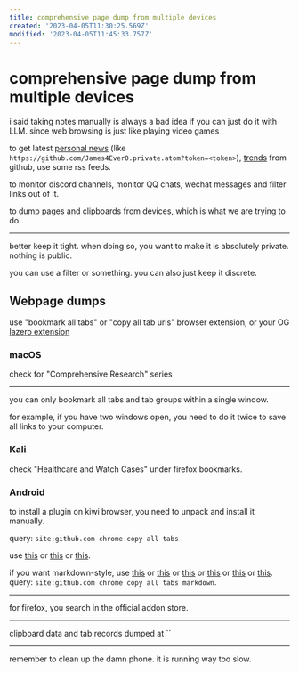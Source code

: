 ```yaml
---
title: comprehensive page dump from multiple devices
created: '2023-04-05T11:30:25.569Z'
modified: '2023-04-05T11:45:33.757Z'
---
```


# comprehensive page dump from multiple devices

i said taking notes manually is always a bad idea if you can just do it with LLM. since web browsing is just like playing video games

to get latest [personal news](https://blog.feeds.pub/github-rss.html) (like `https://github.com/James4Ever0.private.atom?token=<token>`), [trends](https://github.com/DIYgod/RSSHub) from github, use some rss feeds.

to monitor discord channels, monitor QQ chats, wechat messages and filter links out of it.

to dump pages and clipboards from devices, which is what we are trying to do.

----

better keep it tight. when doing so, you want to make it is absolutely private. nothing is public.

you can use a filter or something. you can also just keep it discrete.

## Webpage dumps

use "bookmark all tabs" or "copy all tab urls" browser extension, or your OG [lazero extension](https://gitee.com/x00e0d991e368/metalazero/tree/master/browser_plugin)

### macOS

check for "Comprehensive Research" series

----

you can only bookmark all tabs and tab groups within a single window.

for example, if you have two windows open, you need to do it twice to save all links to your computer.

### Kali

check "Healthcare and Watch Cases" under firefox bookmarks.

### Android

to install a plugin on kiwi browser, you need to unpack and install it manually.

query: `site:github.com chrome copy all tabs`

use [this](https://github.com/georgemandis/copy-open-tabs-urls) or [this](https://github.com/charlesbrandt/copy_all_tabs) or [this](https://github.com/teddywing/chrome-copy-urls-from-all-tabs).

if you want markdown-style, use [this](https://github.com/yorkxin/copy-as-markdown) or [this](https://github.com/JannesMeyer/TabAttack) or [this](https://github.com/tIsGoud/save-chrome-tabs-to-markdown) or [this](https://github.com/crosstyan/copy-title-and-url-as-markdown) or [this](https://github.com/tsushiy/copy-tabs-as-markdown) or [this](https://github.com/zaki-yama/copy-title-and-url-as-markdown). query: `site:github.com chrome copy all tabs markdown`.

----

for firefox, you search in the official addon store.

----

clipboard data and tab records dumped at ``

----

remember to clean up the damn phone. it is running way too slow.